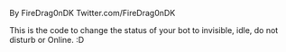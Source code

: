 By FireDrag0nDK Twitter.com/FireDrag0nDK

This is the code to change the status of your bot to invisible, idle, do not disturb or Online. :D
